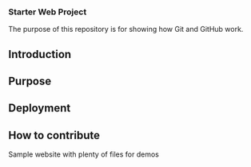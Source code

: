### Starter Web Project

The purpose of this repository is for showing how Git and GitHub work.

## Introduction

## Purpose

## Deployment

## How to contribute

Sample website with plenty of files for demos